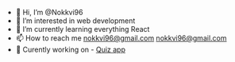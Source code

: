- 👋 Hi, I’m @Nokkvi96
- 👀 I’m interested in web development
- 🌱 I’m currently learning everything React
- 📫 How to reach me nokkvi96@gmail.com nokkvi96@gmail.com
- 🔨 Curently working on - [Quiz app](https://github.com/Nokkvi96/quiz-app "Quiz app")

<!---
Nokkvi96/Nokkvi96 is a ✨ special ✨ repository because its `README.md` (this file) appears on your GitHub profile.
You can click the Preview link to take a look at your changes.
--->
